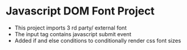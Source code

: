 # Javascript DOM Font Project 

- This project imports 3 rd party/ external font
- The input tag contains javascript submit event
- Added if and else conditions to conditionally render css font sizes
